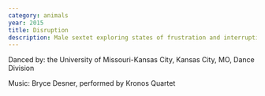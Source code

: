 ```yaml
---
category: animals
year: 2015
title: Disruption
description: Male sextet exploring states of frustration and interruption.
---
```

Danced by: the University of Missouri-Kansas City, Kansas City, MO, Dance Division

Music: Bryce Desner, performed by Kronos Quartet